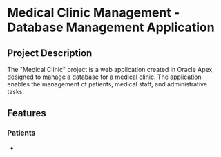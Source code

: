 # Medical Clinic Management - Database Management Application

## Project Description
The "Medical Clinic" project is a web application created in Oracle Apex, designed to manage a database for a medical clinic. The application enables the management of patients, medical staff, and administrative tasks.

## Features
### Patients
-
